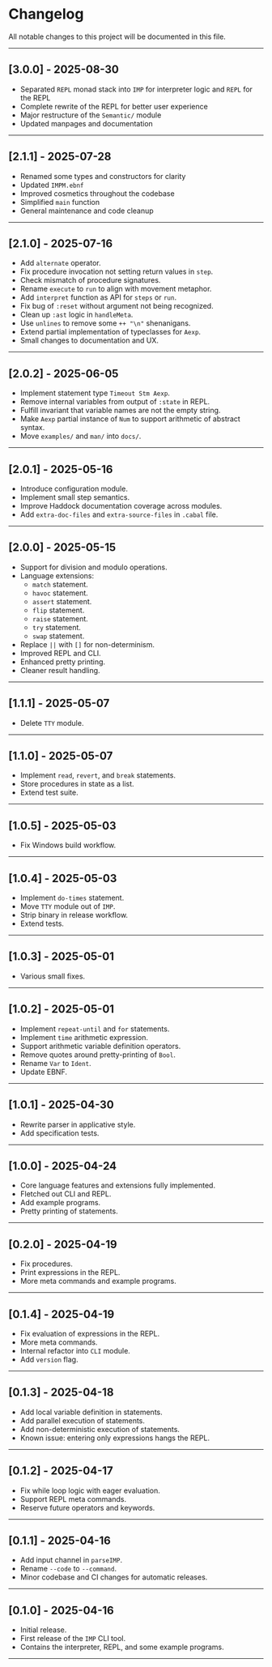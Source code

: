 # Changelog

All notable changes to this project will be documented in this file.

---

## [3.0.0] - 2025-08-30

- Separated `REPL` monad stack into `IMP` for interpreter logic and `REPL` for the REPL
- Complete rewrite of the REPL for better user experience
- Major restructure of the `Semantic/` module
- Updated manpages and documentation

---

## [2.1.1] - 2025-07-28

- Renamed some types and constructors for clarity
- Updated `IMPM.ebnf`
- Improved cosmetics throughout the codebase
- Simplified `main` function
- General maintenance and code cleanup

---

## [2.1.0] - 2025-07-16

- Add `alternate` operator.
- Fix procedure invocation not setting return values in `step`.
- Check mismatch of procedure signatures.
- Rename `execute` to `run` to align with movement metaphor.
- Add `interpret` function as API for `steps` or `run`.
- Fix bug of `:reset` without argument not being recognized.
- Clean up `:ast` logic in `handleMeta`.
- Use `unlines` to remove some `++ "\n"` shenanigans.
- Extend partial implementation of typeclasses for `Aexp`.
- Small changes to documentation and UX.

---

## [2.0.2] - 2025-06-05

- Implement statement type `Timeout Stm Aexp`.
- Remove internal variables from output of `:state` in REPL.
- Fulfill invariant that variable names are not the empty string.
- Make `Aexp` partial instance of `Num` to support arithmetic of abstract syntax.
- Move `examples/` and `man/` into `docs/`.

---

## [2.0.1] - 2025-05-16

- Introduce configuration module.
- Implement small step semantics.
- Improve Haddock documentation coverage across modules.
- Add `extra-doc-files` and `extra-source-files` in `.cabal` file.

---

## [2.0.0] - 2025-05-15

- Support for division and modulo operations.
- Language extensions:
  - `match` statement.
  - `havoc` statement.
  - `assert` statement.
  - `flip` statement.
  - `raise` statement.
  - `try` statement.
  - `swap` statement.
- Replace `||` with `[]` for non-determinism.
- Improved REPL and CLI.
- Enhanced pretty printing.
- Cleaner result handling.

---

## [1.1.1] - 2025-05-07

- Delete `TTY` module.

---

## [1.1.0] - 2025-05-07

- Implement `read`, `revert`, and `break` statements.
- Store procedures in state as a list.
- Extend test suite.

---

## [1.0.5] - 2025-05-03

- Fix Windows build workflow.

---

## [1.0.4] - 2025-05-03

- Implement `do-times` statement.
- Move `TTY` module out of `IMP`.
- Strip binary in release workflow.
- Extend tests.

---

## [1.0.3] - 2025-05-01

- Various small fixes.

---

## [1.0.2] - 2025-05-01

- Implement `repeat-until` and `for` statements.
- Implement `time` arithmetic expression.
- Support arithmetic variable definition operators.
- Remove quotes around pretty-printing of `Bool`.
- Rename `Var` to `Ident`.
- Update EBNF.

---

## [1.0.1] - 2025-04-30

- Rewrite parser in applicative style.
- Add specification tests.

---

## [1.0.0] - 2025-04-24

- Core language features and extensions fully implemented.
- Fletched out CLI and REPL.
- Add example programs.
- Pretty printing of statements.

---

## [0.2.0] - 2025-04-19

- Fix procedures.
- Print expressions in the REPL.
- More meta commands and example programs.

---

## [0.1.4] - 2025-04-19

- Fix evaluation of expressions in the REPL.
- More meta commands.
- Internal refactor into `CLI` module.
- Add `version` flag.

---

## [0.1.3] - 2025-04-18

- Add local variable definition in statements.
- Add parallel execution of statements.
- Add non-deterministic execution of statements.
- Known issue: entering only expressions hangs the REPL.

---

## [0.1.2] - 2025-04-17

- Fix while loop logic with eager evaluation.
- Support REPL meta commands.
- Reserve future operators and keywords.

---

## [0.1.1] - 2025-04-16

- Add input channel in `parseIMP`.
- Rename `--code` to `--command`.
- Minor codebase and CI changes for automatic releases.

---

## [0.1.0] - 2025-04-16

- Initial release.
- First release of the `IMP` CLI tool.
- Contains the interpreter, REPL, and some example programs.

---
